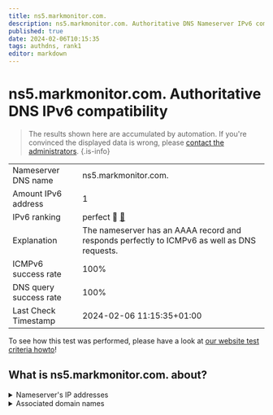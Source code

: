 ```yaml
---
title: ns5.markmonitor.com.
description: ns5.markmonitor.com. Authoritative DNS Nameserver IPv6 compatibility
published: true
date: 2024-02-06T10:15:35
tags: authdns, rank1
editor: markdown
---
```


# ns5.markmonitor.com. Authoritative DNS IPv6 compatibility

> The results shown here are accumulated by automation. If you're convinced the displayed data is wrong, please [contact the administrators](/howto/chat). 
{.is-info}




|   |   |
| - | - |
| Nameserver DNS name | ns5.markmonitor.com.
| Amount IPv6 address | 1
| IPv6 ranking | perfect :1st_place_medal: [🔗](/howto/ranking) |
| Explanation | The nameserver has an AAAA record and responds perfectly to ICMPv6 as well as DNS requests. |
| ICMPv6 success rate | 100%|
| DNS query success rate | 100% |
| Last Check Timestamp | 2024-02-06 11:15:35+01:00 |

To see how this test was performed, please have a look at [our website test criteria howto](/howto/testcriteria/authdns)!


## What is ns5.markmonitor.com. about?




<details>
<summary>Nameserver's IP addresses</summary>

2620:10a:80a8::2

</details>



<details>
<summary>Associated domain names</summary>

www.axa.de

</details>
